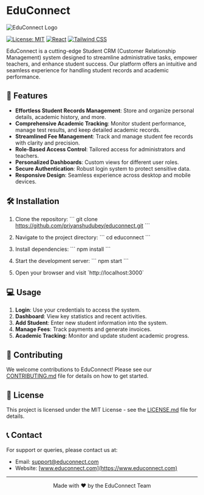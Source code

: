 # EduConnect

![EduConnect Logo](/placeholder.svg?height=100&width=100)

[![License: MIT](https://img.shields.io/badge/License-MIT-yellow.svg)](https://opensource.org/licenses/MIT)
[![React](https://img.shields.io/badge/React-17.0.2-blue.svg)](https://reactjs.org/)
[![Tailwind CSS](https://img.shields.io/badge/Tailwind%20CSS-2.2.19-blueviolet.svg)](https://tailwindcss.com/)

EduConnect is a cutting-edge Student CRM (Customer Relationship Management) system designed to streamline administrative tasks, empower teachers, and enhance student success. Our platform offers an intuitive and seamless experience for handling student records and academic performance.

## 🚀 Features

- **Effortless Student Records Management**: Store and organize personal details, academic history, and more.
- **Comprehensive Academic Tracking**: Monitor student performance, manage test results, and keep detailed academic records.
- **Streamlined Fee Management**: Track and manage student fee records with clarity and precision.
- **Role-Based Access Control**: Tailored access for administrators and teachers.
- **Personalized Dashboards**: Custom views for different user roles.
- **Secure Authentication**: Robust login system to protect sensitive data.
- **Responsive Design**: Seamless experience across desktop and mobile devices.

## 🛠 Installation

1. Clone the repository:
   \`\`\`
   git clone https://github.com/priyanshudubey/educonnect.git
   \`\`\`

2. Navigate to the project directory:
   \`\`\`
   cd educonnect
   \`\`\`

3. Install dependencies:
   \`\`\`
   npm install
   \`\`\`

4. Start the development server:
   \`\`\`
   npm start
   \`\`\`

5. Open your browser and visit \`http://localhost:3000\`

## 💻 Usage

1. **Login**: Use your credentials to access the system.
2. **Dashboard**: View key statistics and recent activities.
3. **Add Student**: Enter new student information into the system.
4. **Manage Fees**: Track payments and generate invoices.
5. **Academic Tracking**: Monitor and update student academic progress.

## 🤝 Contributing

We welcome contributions to EduConnect! Please see our [CONTRIBUTING.md](CONTRIBUTING.md) file for details on how to get started.

## 📄 License

This project is licensed under the MIT License - see the [LICENSE.md](LICENSE.md) file for details.

## 📞 Contact

For support or queries, please contact us at:

- Email: support@educonnect.com
- Website: [www.educonnect.com](https://www.educonnect.com)

---

<p align="center">Made with ❤️ by the EduConnect Team</p>
